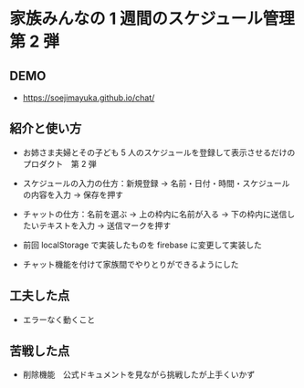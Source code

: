 # 家族みんなの 1 週間のスケジュール管理　第 2 弾

## DEMO

- https://soejimayuka.github.io/chat/

## 紹介と使い方

- お姉さま夫婦とその子ども 5 人のスケジュールを登録して表示させるだけのプロダクト　第 2 弾

- スケジュールの入力の仕方：新規登録 → 名前・日付・時間・スケジュールの内容を入力 → 保存を押す

- チャットの仕方：名前を選ぶ → 上の枠内に名前が入る → 下の枠内に送信したいテキストを入力 → 送信マークを押す

- 前回 localStorage で実装したものを firebase に変更して実装した

- チャット機能を付けて家族間でやりとりができるようにした

## 工夫した点

- エラーなく動くこと

## 苦戦した点

- 削除機能　公式ドキュメントを見ながら挑戦したが上手くいかず
